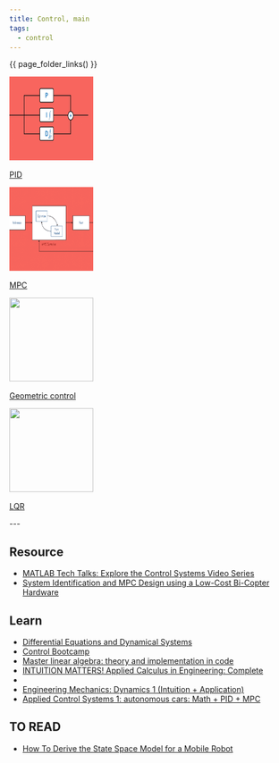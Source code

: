 ```yaml
---
title: Control, main
tags:
  - control
---
```


{{ page_folder_links() }}

<div class="grid-container">
    <div class="grid-item">
        <a href="pid">
                <img src="images/pid.png"  width="150" height="150">
                <p>PID</p></a>
    </div>
    <div class="grid-item">
        <a href="mpc">
                <img src="images/mpc.png"  width="150" height="150">
                <p>MPC</p>
            </a>
    </div>
    <div class="grid-item">
        <a href="geometric_control">
                <img src="images/geometric_control.png"  width="150" height="150">
                <p>Geometric control</p>
            </a>
    </div>
    <div class="grid-item">
        <a href="lqr">
                <img src="images/lqr.png"  width="150" height="150">
                <p>LQR</p>
            </a>
    </div>
</div>
---

## Resource
- [MATLAB Tech Talks: Explore the Control Systems Video Series](https://www.mathworks.com/videos/tech-talks/controls.html?s_eid=PSM_15028)
- [System Identification and MPC Design using a Low-Cost Bi-Copter Hardware](https://youtu.be/DvDSkyDHb9o)

## Learn
- [Differential Equations and Dynamical Systems](https://youtu.be/9fQkLQZe3u8?list=PLMrJAkhIeNNTYaOnVI3QpH7jgULnAmvPA)
- [Control Bootcamp](https://www.youtube.com/watch?v=Pi7l8mMjYVE&list=PLMrJAkhIeNNR20Mz-VpzgfQs5zrYi085m&pp=iAQB0gcJCZECa94AFGB0)
- [Master linear algebra: theory and implementation in code]()
- [INTUITION MATTERS! Applied Calculus in Engineering: Complete]()
- 
- [Engineering Mechanics: Dynamics 1 (Intuition + Application)]()
- [Applied Control Systems 1: autonomous cars: Math + PID + MPC]()

## TO READ
- [How To Derive the State Space Model for a Mobile Robot](https://automaticaddison.com/how-to-derive-the-state-space-model-for-a-mobile-robot/)